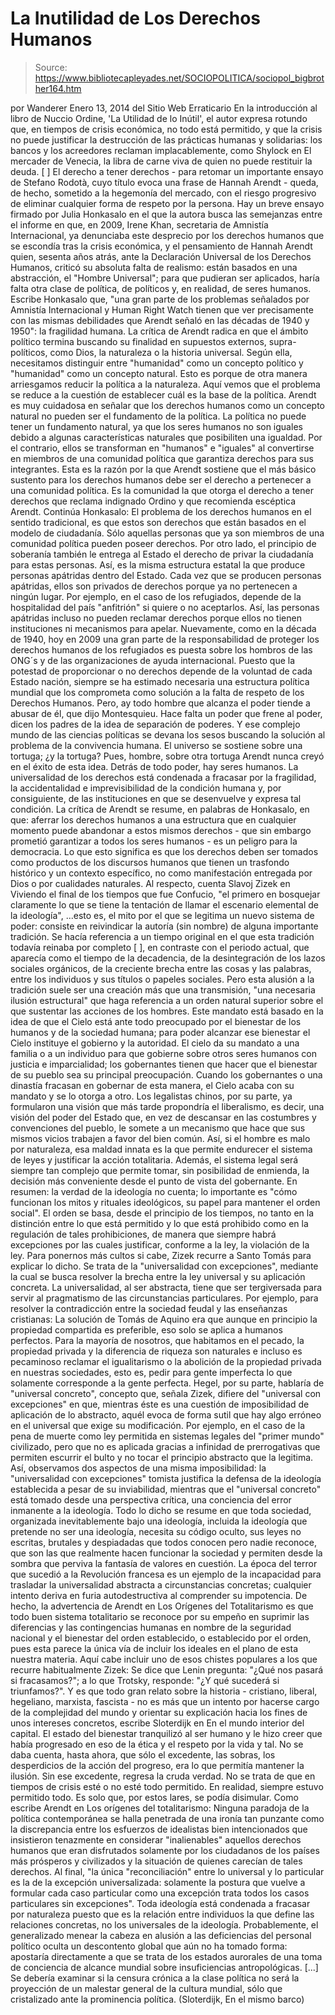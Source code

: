 # La Inutilidad de Los Derechos Humanos

> Source: https://www.bibliotecapleyades.net/SOCIOPOLITICA/sociopol_bigbrother164.htm

por Wanderer
Enero 13, 2014
del Sitio Web
Erraticario
En la
introducción al libro de Nuccio Ordine, 'La
Utilidad de lo Inútil', el
autor expresa rotundo que, en tiempos
de crisis económica, no todo está
permitido, y que la crisis no puede justificar la destrucción de las
prácticas humanas y solidarias:
los bancos y los acreedores reclaman
implacablemente, como Shylock en El mercader de Venecia, la libra
de carne viva de quien no puede restituir la deuda. [
]
El derecho a
tener derechos - para retomar un importante ensayo de Stefano Rodotà,
cuyo título evoca una frase de Hannah Arendt - queda, de hecho, sometido
a la hegemonía del mercado, con el riesgo progresivo de eliminar
cualquier forma de respeto por la persona.
Hay un breve ensayo
firmado por Julia Honkasalo en el que la autora busca las semejanzas entre
el informe en que, en 2009, Irene Khan, secretaria de Amnistía
Internacional, ya denunciaba este desprecio por los derechos humanos que se
escondía tras la crisis económica, y el pensamiento de Hannah Arendt quien,
sesenta años atrás, ante la Declaración Universal de los Derechos Humanos,
criticó su absoluta falta de realismo:
están basados en una abstracción, el
"Hombre Universal"; para que pudieran ser aplicados, haría falta otra clase
de política, de políticos y, en realidad, de seres humanos.
Escribe Honkasalo que,
"una
gran parte de los problemas señalados por Amnistía Internacional y Human
Right Watch tienen que ver precisamente con las mismas debilidades que
Arendt señaló en las décadas de 1940 y 1950": la fragilidad humana.
La
crítica de Arendt radica en que el ámbito político termina buscando su
finalidad en supuestos externos, supra-políticos, como Dios, la naturaleza o
la historia universal.
Según ella, necesitamos distinguir entre
"humanidad" como un concepto político y "humanidad" como un concepto
natural.
Esto es porque de otra manera arriesgamos reducir la política a
la naturaleza. Aquí vemos que el problema se reduce a la cuestión de
establecer cuál es la base de la política. Arendt es muy cuidadosa en
señalar que los derechos humanos como un concepto natural no pueden ser
el fundamento de la política.
La política no puede tener un fundamento
natural, ya que los seres humanos no son iguales debido a algunas
características naturales que posibiliten una igualdad. Por el
contrario, ellos se transforman en "humanos" e "iguales" al convertirse
en miembros de una comunidad política que garantiza derechos para sus
integrantes.
Esta es la razón por la que Arendt sostiene que el más
básico sustento para los derechos humanos debe ser el derecho a
pertenecer a una comunidad política.
Es la comunidad la que otorga el derecho a tener
derechos que reclama indignado Ordino y que recomienda escéptica Arendt.
Continúa Honkasalo:
El problema de los derechos humanos en el
sentido tradicional, es que estos son derechos que están basados en el
modelo de ciudadanía. Sólo aquellas personas que ya son miembros de una
comunidad política pueden poseer derechos.
Por otro lado, el principio
de soberanía también le entrega al Estado el derecho de privar la
ciudadanía para estas personas.
Así, es la misma estructura estatal la
que produce personas apátridas dentro del Estado. Cada vez que se
producen personas apátridas, ellos son privados de derechos porque ya no
pertenecen a ningún lugar.
Por ejemplo, en el caso de los refugiados,
depende de la hospitalidad del país "anfitrión" si quiere o no
aceptarlos. Así, las personas apátridas incluso no pueden reclamar
derechos porque ellos no tienen instituciones ni mecanismos para apelar.
Nuevamente, como en la década de 1940, hoy en 2009 una gran parte de la
responsabilidad de proteger los derechos humanos de los refugiados es
puesta sobre los hombros de las ONG´s y de las organizaciones de ayuda
internacional.
Puesto que la potestad de proporcionar o no
derechos depende de la voluntad de cada Estado nación, siempre se ha
estimado necesaria
una estructura política mundial que los comprometa como solución a la
falta de respeto de los Derechos Humanos.
Pero, ay
todo hombre que alcanza
el poder tiende a abusar de él, que dijo Montesquieu.
Hace falta un poder
que frene al poder, dicen los padres de la idea de separación de poderes. Y
ese complejo mundo de las ciencias políticas se devana los sesos buscando la
solución al problema de la convivencia humana.
El universo se sostiene sobre
una tortuga; ¿y la tortuga? Pues, hombre, sobre otra tortuga
Arendt nunca creyó en el éxito de esta idea.
Detrás de todo poder, hay seres humanos. La universalidad de los derechos
está condenada a fracasar por la fragilidad, la accidentalidad e
imprevisibilidad de la condición humana y, por consiguiente, de las
instituciones en que se desenvuelve y expresa tal condición.
La crítica de Arendt se resume, en palabras de
Honkasalo, en que:
aferrar los derechos humanos a una
estructura que en cualquier momento puede abandonar a estos mismos
derechos - que sin embargo prometió garantizar a todos los seres
humanos - es un peligro para la democracia.
Lo que esto significa es que
los derechos deben ser tomados como productos de los discursos humanos
que tienen un trasfondo histórico y un contexto específico, no como
manifestación entregada por Dios o por cualidades naturales.
Al respecto,
cuenta Slavoj Zizek en Viviendo el final de los tiempos que
fue Confucio,
"el primero en bosquejar claramente lo que se tiene la
tentación de llamar el escenario elemental de la ideología",
...esto es, el
mito por el que se legitima un nuevo sistema de poder:
consiste
en reivindicar la autoría (sin nombre) de alguna importante tradición.
Se hacía referencia a un tiempo original en el que esta tradición
todavía reinaba por completo [
], en contraste con el periodo actual,
que aparecía como el tiempo de la decadencia, de la desintegración de
los lazos sociales orgánicos, de la creciente brecha entre las cosas y
las palabras, entre los individuos y sus títulos o papeles sociales.
Pero esta alusión a la tradición suele ser una
creación más que una transmisión, "una necesaria ilusión estructural" que
haga referencia a un orden natural superior sobre el que sustentar las
acciones de los hombres.
Este mandato está basado en la idea de que
el Cielo está ante todo preocupado por el bienestar de los humanos y de
la sociedad humana; para poder alcanzar ese bienestar el Cielo instituye
el gobierno y la autoridad.
El cielo da su mandato a una familia o a un
individuo para que gobierne sobre otros seres humanos con justicia e
imparcialidad; los gobernantes tienen que hacer que el bienestar de su
pueblo sea su principal preocupación.
Cuando los gobernantes o una
dinastía fracasan en gobernar de esta manera, el Cielo acaba con su
mandato y se lo otorga a otro.
Los legalistas chinos, por su parte,
ya formularon una visión que más tarde
propondría el liberalismo, es decir, una visión del poder del Estado
que, en vez de descansar en las costumbres y convenciones del pueblo, le
somete a un mecanismo que hace que sus mismos vicios trabajen a favor
del bien común.
Así, si el hombre es malo por naturaleza, esa
maldad innata es la que permite endurecer el sistema de leyes y justificar
la acción totalitaria.
Además, el sistema legal será siempre tan complejo
que permite tomar, sin posibilidad de enmienda, la decisión más conveniente
desde el punto de vista del gobernante.
En resumen: la verdad de la ideología no cuenta;
lo importante es "cómo funcionan los mitos y rituales ideológicos, su papel
para mantener el orden social".
El orden se basa, desde el principio de los
tiempos, no tanto en la distinción entre lo que está permitido y lo que está
prohibido como en la regulación de tales prohibiciones, de manera que
siempre habrá excepciones por las cuales justificar, conforme a la ley, la
violación de la ley.
Para ponernos más cultos si cabe, Zizek recurre
a Santo Tomás para explicar lo dicho.
Se trata de la "universalidad con
excepciones", mediante la cual se busca resolver la brecha entre la ley
universal y su aplicación concreta. La universalidad, al ser abstracta,
tiene que ser tergiversada para servir al pragmatismo de las circunstancias
particulares.
Por ejemplo, para resolver la contradicción entre la sociedad
feudal y las enseñanzas cristianas:
La solución de Tomás de Aquino era que
aunque en principio la propiedad compartida es preferible, eso solo se
aplica a humanos perfectos.
Para la mayoría de nosotros, que habitamos
en el pecado, la propiedad privada y la diferencia de riqueza son
naturales e incluso es pecaminoso reclamar el igualitarismo o la
abolición de la propiedad privada en nuestras sociedades, esto es, pedir
para gente imperfecta lo que solamente corresponde a la gente perfecta.
Hegel, por su parte, hablaría de "universal
concreto", concepto que, señala Zizek, difiere del "universal con
excepciones" en que, mientras éste es una cuestión de imposibilidad de
aplicación de lo abstracto, aquél evoca de forma sutil que hay algo erróneo
en el universal que exige su modificación.
Por ejemplo, en el caso de la
pena de muerte como ley permitida en sistemas legales del "primer mundo"
civilizado, pero que no es aplicada gracias a infinidad de prerrogativas que
permiten escurrir el bulto y no tocar el principio abstracto que la
legitima.
Así, observamos dos aspectos de una misma
imposibilidad:
la "universalidad con excepciones" tomista justifica la
defensa de la ideología establecida a pesar de su inviabilidad, mientras que
el "universal concreto" está tomado desde una perspectiva crítica, una
conciencia del error inmanente a la ideología.
Todo lo
dicho se resume en que toda sociedad, organizada inevitablemente bajo una
ideología, incluida
la ideología que pretende no ser una ideología,
necesita su código oculto, sus leyes no escritas, brutales y despiadadas que
todos conocen pero nadie reconoce, que son las que realmente hacen funcionar
la sociedad y permiten desde la sombra que perviva la fantasía de valores
en cuestión.
La época del terror que sucedió a la Revolución
francesa es un ejemplo de la incapacidad para trasladar la universalidad
abstracta a circunstancias concretas; cualquier intento deriva en furia
autodestructiva al comprender su impotencia.
De hecho, la advertencia de Arendt en Los
Orígenes del Totalitarismo es que todo buen sistema totalitario se
reconoce por su empeño en suprimir las diferencias y las contingencias
humanas en nombre de la seguridad nacional y el bienestar del orden
establecido, o establecido por el orden, pues esta parece la única vía de
incluir los ideales en el plano de esta nuestra materia.
Aquí cabe incluir uno de esos chistes populares
a los que recurre habitualmente Zizek:
Se dice que Lenin pregunta: "¿Qué nos
pasará si fracasamos?"; a lo que Trotsky, responde: "¿Y qué sucederá si
triunfamos?".
Y es que
todo gran relato sobre la historia - cristiano, liberal, hegeliano, marxista,
fascista - no es más que un intento por hacerse cargo de la complejidad del
mundo y orientar su explicación hacia los fines de unos intereses concretos,
escribe Sloterdijk en
En el mundo interior del capital.
El estado del bienestar tranquilizó al ser
humano y le hizo creer que había progresado en eso de la ética y el respeto
por la vida y tal. No se daba cuenta, hasta ahora, que sólo el excedente,
las sobras, los desperdicios de la acción del progreso, era lo que permitía
mantener la ilusión.
Sin ese excedente, regresa la cruda
verdad.
No se trata de que en tiempos de crisis esté o no esté todo
permitido. En realidad,
siempre estuvo permitido todo. Es
solo que, por estos lares, se podía disimular.
Como escribe Arendt en Los
orígenes del totalitarismo:
Ninguna paradoja de la política
contemporánea se halla penetrada de una ironía tan punzante como la
discrepancia entre los esfuerzos de idealistas bien intencionados que
insistieron tenazmente en considerar "inalienables" aquellos derechos
humanos que eran disfrutados solamente por los ciudadanos de los países
más prósperos y civilizados y la situación de quienes carecían de tales
derechos.
Al final, "la única "reconciliación" entre lo
universal y lo particular es la de la excepción universalizada:
solamente la postura que vuelve a formular cada caso particular como una
excepción trata todos los casos particulares sin excepciones".
Toda
ideología está condenada a fracasar por naturaleza puesto que es la relación
entre individuos la que define las relaciones concretas, no los universales
de la ideología.
Probablemente, el generalizado menear la
cabeza en alusión a las deficiencias del personal político oculta un
descontento global que aún no ha tomado forma: apostaría directamente a
que se trata de los estados aurorales de una toma de conciencia de
alcance mundial sobre insuficiencias antropológicas.
[...] Se debería examinar si la censura
crónica a la clase política no será la proyección de un malestar general
de la cultura mundial, sólo que cristalizado ante la prominencia
política.
(Sloterdijk, En el mismo barco)
